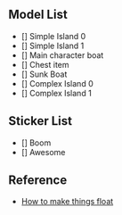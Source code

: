 ## Model List

- [] Simple Island 0
- [] Simple Island 1
- [] Main character boat
- [] Chest item
- [] Sunk Boat
- [] Complex Island 0
- [] Complex Island 1

## Sticker List

- [] Boom
- [] Awesome

## Reference

* [How to make things float](https://www.youtube.com/watch?v=_R2KDcAp1YQ)
